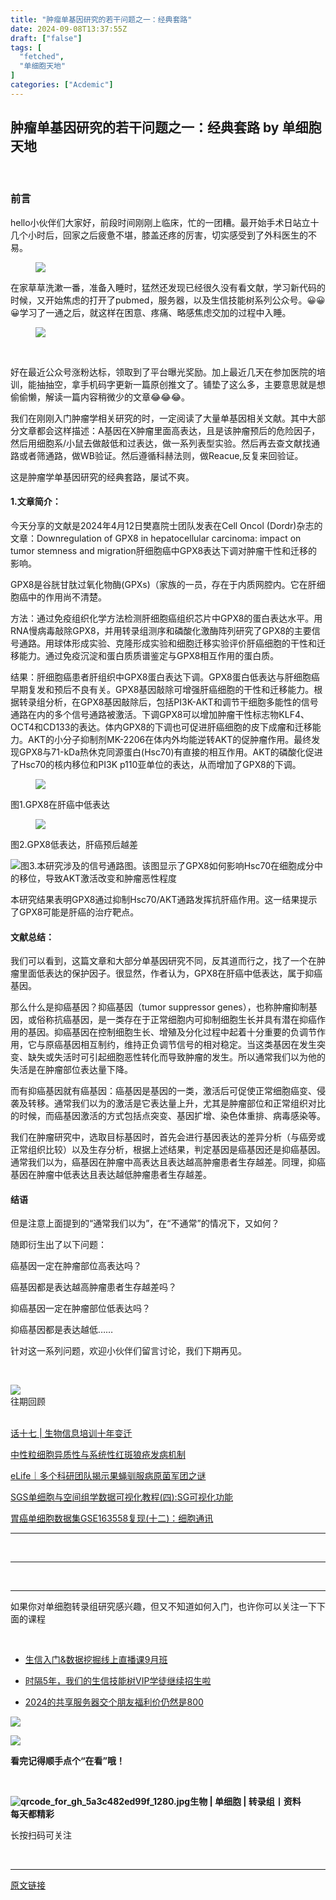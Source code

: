```yaml
---
title: "肿瘤单基因研究的若干问题之一：经典套路"
date: 2024-09-08T13:37:55Z
draft: ["false"]
tags: [
  "fetched",
  "单细胞天地"
]
categories: ["Acdemic"]
---
```

肿瘤单基因研究的若干问题之一：经典套路 by 单细胞天地
------
<div><section data-tool="mdnice编辑器" data-website="https://www.mdnice.com"><section><mp-common-profile data-pluginname="mpprofile" data-id="MzkzMjY4NDc5OQ==" data-headimg="http://mmbiz.qpic.cn/sz_mmbiz_png/icChUoP0cEfWlsicwfD6TDoB0D4adYdoI5rpekOgL0YjwwCicTJRWPP1Rr3DI9ZwcBZpyVUct0K8nNE5HVwzryrFg/0?wx_fmt=png" data-nickname="Investigator进修录" data-alias="" data-signature="医学科研笔记，分享生信/临床数据挖掘及分析技巧，R语言入门及绘图，解读生信/临床/基础医学文献" data-from="0" data-is_biz_ban="0"></mp-common-profile></section><p data-tool="mdnice编辑器"><br></p><h3 data-tool="mdnice编辑器"><span></span><span>前言</span><span></span></h3><p data-tool="mdnice编辑器">hello小伙伴们大家好，前段时间刚刚上临床，忙的一团糟。最开始手术日站立十几个小时后，回家之后疲惫不堪，膝盖还疼的厉害，切实感受到了外科医生的不易。</p><figure data-tool="mdnice编辑器"><img data-imgfileid="100000293" data-ratio="1.2286374133949192" data-src="https://mmbiz.qpic.cn/sz_mmbiz_jpg/icChUoP0cEfUxPceH9ppS0Y6XM3oxOHQXzfMfeY3XWvcsibVzYtvMvlrCuAFlCDhofgSRS29PldAE7WV4jPq2xiag/640?wx_fmt=jpeg&amp;from=appmsg" data-type="jpeg" data-w="866" src="https://mmbiz.qpic.cn/sz_mmbiz_jpg/icChUoP0cEfUxPceH9ppS0Y6XM3oxOHQXzfMfeY3XWvcsibVzYtvMvlrCuAFlCDhofgSRS29PldAE7WV4jPq2xiag/640?wx_fmt=jpeg&amp;from=appmsg"></figure><p data-tool="mdnice编辑器">在家草草洗漱一番，准备入睡时，猛然还发现已经很久没有看文献，学习新代码的时候，又开始焦虑的打开了pubmed，服务器，以及生信技能树系列公众号。😀😀😀学习了一通之后，就这样在困意、疼痛、略感焦虑交加的过程中入睡。</p><figure data-tool="mdnice编辑器"><img data-imgfileid="100000291" data-ratio="0.6428571428571429" data-src="https://mmbiz.qpic.cn/sz_mmbiz_png/icChUoP0cEfUxPceH9ppS0Y6XM3oxOHQXZEibk6aIModNEZ83seyDyaqJpqjNYu8Dic8iaY3VJfIXfDtU9b2G8JEHQ/640?wx_fmt=png&amp;from=appmsg" data-type="png" data-w="364" src="https://mmbiz.qpic.cn/sz_mmbiz_png/icChUoP0cEfUxPceH9ppS0Y6XM3oxOHQXZEibk6aIModNEZ83seyDyaqJpqjNYu8Dic8iaY3VJfIXfDtU9b2G8JEHQ/640?wx_fmt=png&amp;from=appmsg"></figure><p data-tool="mdnice编辑器"><br></p><p data-tool="mdnice编辑器">好在最近公众号涨粉达标，领取到了平台曝光奖励。加上最近几天在参加医院的培训，能抽抽空，拿手机码字更新一篇原创推文了。铺垫了这么多，主要意思就是想偷偷懒，解读一篇内容稍微少的文章😂😂😂。</p><p data-tool="mdnice编辑器">我们在刚刚入门肿瘤学相关研究的时，一定阅读了大量单基因相关文献。其中大部分文章都会这样描述：A基因在X肿瘤里面高表达，且是该肿瘤预后的危险因子，然后用细胞系/小鼠去做敲低和过表达，做一系列表型实验。然后再去查文献找通路或者筛通路，做WB验证。然后遵循科赫法则，做Reacue,反复来回验证。</p><p data-tool="mdnice编辑器">这是肿瘤学单基因研究的经典套路，屡试不爽。</p><h4 data-tool="mdnice编辑器"><span></span><span>1.文章简介：</span><span></span></h4><p data-tool="mdnice编辑器">今天分享的文献是2024年4月12日樊嘉院士团队发表在Cell Oncol (Dordr)杂志的文章：Downregulation of GPX8 in hepatocellular carcinoma: impact on tumor stemness and migration肝细胞癌中GPX8表达下调对肿瘤干性和迁移的影响。</p><p data-tool="mdnice编辑器">GPX8是谷胱甘肽过氧化物酶(GPXs)（家族的一员，存在于内质网腔内。它在肝细胞癌中的作用尚不清楚。</p><p data-tool="mdnice编辑器">方法：通过免疫组织化学方法检测肝细胞癌组织芯片中GPX8的蛋白表达水平。用RNA慢病毒敲除GPX8，并用转录组测序和磷酸化激酶阵列研究了GPX8的主要信号通路。用球体形成实验、克隆形成实验和细胞迁移实验评价肝癌细胞的干性和迁移能力。通过免疫沉淀和蛋白质质谱鉴定与GPX8相互作用的蛋白质。</p><p data-tool="mdnice编辑器">结果：肝细胞癌患者肝组织中GPX8蛋白表达下调。GPX8蛋白低表达与肝细胞癌早期复发和预后不良有关。GPX8基因敲除可增强肝癌细胞的干性和迁移能力。根据转录组分析，在GPX8基因敲除后，包括PI3K-AKT和调节干细胞多能性的信号通路在内的多个信号通路被激活。下调GPX8可以增加肿瘤干性标志物KLF4、OCT4和CD133的表达。体内GPX8的下调也可促进肝癌细胞的皮下成瘤和迁移能力。AKT的小分子抑制剂MK-2206在体内外均能逆转AKT的促肿瘤作用。最终发现GPX8与71-kDa热休克同源蛋白(Hsc70)有直接的相互作用。AKT的磷酸化促进了Hsc70的核内移位和PI3K p110亚单位的表达，从而增加了GPX8的下调。</p><figure data-tool="mdnice编辑器"><img data-imgfileid="100000292" data-ratio="0.33375" data-src="https://mmbiz.qpic.cn/sz_mmbiz_png/icChUoP0cEfUxPceH9ppS0Y6XM3oxOHQXJp18ktf36NBic8wkos02MiaK0mdkHYmeCTsfHfEEORwO9E7iahibTf38BA/640?wx_fmt=png&amp;from=appmsg" data-type="png" data-w="800" src="https://mmbiz.qpic.cn/sz_mmbiz_png/icChUoP0cEfUxPceH9ppS0Y6XM3oxOHQXJp18ktf36NBic8wkos02MiaK0mdkHYmeCTsfHfEEORwO9E7iahibTf38BA/640?wx_fmt=png&amp;from=appmsg"></figure><p data-tool="mdnice编辑器">图1.GPX8在肝癌中低表达</p><figure data-tool="mdnice编辑器"><img data-imgfileid="100000289" data-ratio="0.5130260521042084" data-src="https://mmbiz.qpic.cn/sz_mmbiz_png/icChUoP0cEfUxPceH9ppS0Y6XM3oxOHQXeKiamhSibzXfA1ErboUKuIY327x51fhUry2uJDjaJzadj9o0DYO6Pciaw/640?wx_fmt=png&amp;from=appmsg" data-type="png" data-w="499" src="https://mmbiz.qpic.cn/sz_mmbiz_png/icChUoP0cEfUxPceH9ppS0Y6XM3oxOHQXeKiamhSibzXfA1ErboUKuIY327x51fhUry2uJDjaJzadj9o0DYO6Pciaw/640?wx_fmt=png&amp;from=appmsg"></figure><p data-tool="mdnice编辑器">图2.GPX8低表达，肝癌预后越差</p><p data-tool="mdnice编辑器"><img data-imgfileid="100000290" data-ratio="0.46620689655172415" data-src="https://mmbiz.qpic.cn/sz_mmbiz_png/icChUoP0cEfUxPceH9ppS0Y6XM3oxOHQXBmpU1Z1kuSMCkc9k7WHlSo1VSwsomGf6oRmbtq0qT3OLKCD0LElOKw/640?wx_fmt=png&amp;from=appmsg" data-type="png" data-w="725" src="https://mmbiz.qpic.cn/sz_mmbiz_png/icChUoP0cEfUxPceH9ppS0Y6XM3oxOHQXBmpU1Z1kuSMCkc9k7WHlSo1VSwsomGf6oRmbtq0qT3OLKCD0LElOKw/640?wx_fmt=png&amp;from=appmsg">图3.本研究涉及的信号通路图。该图显示了GPX8如何影响Hsc70在细胞成分中的移位，导致AKT激活改变和肿瘤恶性程度</p><p data-tool="mdnice编辑器">本研究结果表明GPX8通过抑制Hsc70/AKT通路发挥抗肝癌作用。这一结果提示了GPX8可能是肝癌的治疗靶点。</p><h4 data-tool="mdnice编辑器"><span></span><span>文献总结：</span><span></span></h4><p data-tool="mdnice编辑器">我们可以看到，这篇文章和大部分单基因研究不同，反其道而行之，找了一个在肿瘤里面低表达的保护因子。很显然，作者认为，GPX8在肝癌中低表达，属于抑癌基因。</p><p data-tool="mdnice编辑器">那么什么是抑癌基因？抑癌基因（tumor suppressor genes），也称肿瘤抑制基因，或俗称抗癌基因，是一类存在于正常细胞内可抑制细胞生长并具有潜在抑癌作用的基因。抑癌基因在控制细胞生长、增殖及分化过程中起着十分重要的负调节作用，它与原癌基因相互制约，维持正负调节信号的相对稳定。当这类基因在发生突变、缺失或失活时可引起细胞恶性转化而导致肿瘤的发生。所以通常我们以为他的失活是在肿瘤部位表达量下降。</p><p data-tool="mdnice编辑器">而有抑癌基因就有癌基因：癌基因是基因的一类，激活后可促使正常细胞癌变、侵袭及转移。通常我们以为的激活是它表达量上升，尤其是肿瘤部位和正常组织对比的时候，而癌基因激活的方式包括点突变、基因扩增、染色体重排、病毒感染等。</p><p data-tool="mdnice编辑器">我们在肿瘤研究中，选取目标基因时，首先会进行基因表达的差异分析（与癌旁或正常组织比较）以及生存分析，根据上述结果，判定基因是癌基因还是抑癌基因。通常我们以为，癌基因在肿瘤中高表达且表达越高肿瘤患者生存越差。同理，抑癌基因在肿瘤中低表达且表达越低肿瘤患者生存越差。</p><h4 data-tool="mdnice编辑器"><span></span><span>结语</span><span></span></h4><p data-tool="mdnice编辑器">但是注意上面提到的“通常我们以为”，在“不通常”的情况下，又如何？</p><p data-tool="mdnice编辑器">随即衍生出了以下问题：</p><p data-tool="mdnice编辑器">癌基因一定在肿瘤部位高表达吗？</p><p data-tool="mdnice编辑器">癌基因都是表达越高肿瘤患者生存越差吗？</p><p data-tool="mdnice编辑器">抑癌基因一定在肿瘤部位低表达吗？</p><p data-tool="mdnice编辑器">抑癌基因都是表达越低……</p><p data-tool="mdnice编辑器">针对这一系列问题，欢迎小伙伴们留言讨论，我们下期再见。<span></span></p></section><section><p><br></p><section data-style-type="5" data-tools="新媒体排版" data-id="2440476"><section><section><section><section><img data-ratio="0.9495798319327731" data-src="https://mmbiz.qpic.cn/mmbiz_gif/09gp6SvPE04j3m2v7Hr889icHUyibTOHs8YuUibicl7ibRD0ZwG5pDTjBluRreZvuib1o3BibvLkicYhnA4YW7dQsjn0cA/640?wx_fmt=gif" data-type="gif" data-w="119" data-width="100%" data-imgfileid="100041554" src="https://mmbiz.qpic.cn/mmbiz_gif/09gp6SvPE04j3m2v7Hr889icHUyibTOHs8YuUibicl7ibRD0ZwG5pDTjBluRreZvuib1o3BibvLkicYhnA4YW7dQsjn0cA/640?wx_fmt=gif"></section><section data-brushtype="text">往期回顾</section><section><br></section></section></section></section><section><section data-autoskip="1"><p><a target="_blank" href="http://mp.weixin.qq.com/s?__biz=MzI1Njk4ODE0MQ==&amp;mid=2247525189&amp;idx=1&amp;sn=0c2560ae177c9f741e9205b1c6a94ee7&amp;chksm=ea1c65c7dd6becd1b574614f648e1a72fa4a87d317c596d481c7a4b9f00a7c4ba75ea85cb3dc&amp;scene=21#wechat_redirect" textvalue="话十七 | 生物信息培训十年变迁" linktype="text" imgurl="" imgdata="null" data-itemshowtype="0" tab="innerlink" data-linktype="2">话十七 | 生物信息培训十年变迁</a><br></p><p><a target="_blank" href="http://mp.weixin.qq.com/s?__biz=MzI1Njk4ODE0MQ==&amp;mid=2247525179&amp;idx=1&amp;sn=bc499eb337cf5d87571452100ecae284&amp;chksm=ea1c65b9dd6becaf03c7b495ac224599af5f39d3efc2f21865a523d662ef3c22a55ff5305653&amp;scene=21#wechat_redirect" textvalue="中性粒细胞异质性与系统性红斑狼疮发病机制" linktype="text" imgurl="" imgdata="null" data-itemshowtype="0" tab="innerlink" data-linktype="2">中性粒细胞异质性与系统性红斑狼疮发病机制</a><br></p><p><a target="_blank" href="http://mp.weixin.qq.com/s?__biz=MzI1Njk4ODE0MQ==&amp;mid=2247525140&amp;idx=1&amp;sn=43c67f91e422f9f0f92225f9efeed221&amp;chksm=ea1c6596dd6bec807d0184e1ae29025c7bbd88b394d568b23eb444dfa9efc02b74114fef0b8f&amp;scene=21#wechat_redirect" textvalue="eLife｜多个科研团队揭示果蝇驯服病原菌军团之谜" linktype="text" imgurl="" imgdata="null" data-itemshowtype="11" tab="innerlink" data-linktype="2">eLife｜多个科研团队揭示果蝇驯服病原菌军团之谜</a><br></p><p><a target="_blank" href="http://mp.weixin.qq.com/s?__biz=MzI1Njk4ODE0MQ==&amp;mid=2247525138&amp;idx=1&amp;sn=69a2132063714314bce95540894f68d7&amp;chksm=ea1c6590dd6bec866af14e8d89d23d78740cdc480cf97b3f81da737568efa516e473a826809a&amp;scene=21#wechat_redirect" textvalue="SGS单细胞与空间组学数据可视化教程(四):SG可视化功能" linktype="text" imgurl="" imgdata="null" data-itemshowtype="0" tab="innerlink" data-linktype="2">SGS单细胞与空间组学数据可视化教程(四):SG可视化功能</a><br></p><p><a target="_blank" href="http://mp.weixin.qq.com/s?__biz=MzI1Njk4ODE0MQ==&amp;mid=2247524975&amp;idx=1&amp;sn=0e1b2bc1cbe937fbe9d5c7b1148bcc7c&amp;chksm=ea1c64eddd6bedfbf93db3f730e1ed42c384d6225b7564b57fd214f6a280a9f64548f0910a5a&amp;scene=21#wechat_redirect" textvalue="胃癌单细胞数据集GSE163558复现(十二)：细胞通讯" linktype="text" imgurl="" imgdata="null" data-itemshowtype="0" tab="innerlink" data-linktype="2">胃癌单细胞数据集GSE163558复现(十二)：细胞通讯</a><br></p></section></section><hr><p><br></p></section><section data-style-type="5" data-tools="新媒体排版" data-id="2440475"><hr><p><br></p><hr><section><p>如果你对单细胞转录组研究感兴趣，但又不知道如何入门，也许你可以关注一下下面的课程<span></span></p><p><br></p><ul><li><p><a target="_blank" href="http://mp.weixin.qq.com/s?__biz=MzI1Njk4ODE0MQ==&amp;mid=2247524977&amp;idx=1&amp;sn=03a23c2d7204414ece26965d6b9aea38&amp;chksm=ea1c64f3dd6bede5afab09bfdac7ecad19f192f2b0fb6f5746dc5664130c8ff22e2084db8681&amp;scene=21#wechat_redirect" textvalue="生信入门&amp;数据挖掘线上直播课9月班" linktype="text" imgurl="" imgdata="null" data-itemshowtype="11" tab="innerlink" data-linktype="2" hasload="1"><span>生信入门&amp;数据挖掘线上直播课9月班</span></a></p></li><li><p><a target="_blank" href="http://mp.weixin.qq.com/s?__biz=MzAxMDkxODM1Ng==&amp;mid=2247524148&amp;idx=1&amp;sn=7806da6feb41a36493c519c1cfc1d3ac&amp;chksm=9b4bdf8fac3c569960369602f1ef26639cb366b250f233b2297d1f059471c0458335bfc0b829&amp;scene=21#wechat_redirect" textvalue="时隔5年，我们的生信技能树VIP学徒继续招生啦" linktype="text" imgurl="" imgdata="null" data-itemshowtype="0" tab="innerlink" data-linktype="2" hasload="1"><span>时隔5年，我们的生信技能树VIP学徒继续招生啦</span></a><br></p></li><li><p><a target="_blank" href="http://mp.weixin.qq.com/s?__biz=MzI1Njk4ODE0MQ==&amp;mid=2247520120&amp;idx=1&amp;sn=ad91a187458eb591129d3d366bfccf71&amp;chksm=ea1c89fadd6b00ec227d9588dadf672e1eb88d0449d500602d61f155023ee5721facdc9a5b57&amp;scene=21#wechat_redirect" textvalue="2024的共享服务器交个朋友福利价仍然是800" linktype="text" imgurl="" imgdata="null" data-itemshowtype="11" tab="innerlink" data-linktype="2" hasload="1"><span>2024的共享服务器交个朋友福利价仍然是800</span></a></p></li></ul><p><img data-ratio="1" data-src="https://mmbiz.qpic.cn/mmbiz_gif/4TKeL1ZejtlKxOib5kmKX6ic6eX0w0WK5jvhtz9yBRsO3OI4yr6S5iaLNM7AbAeuPDHXMvDdur2DRz9wyiax4lEviag/640?wx_fmt=gif" data-type="gif" data-w="240" data-imgfileid="100041552" src="https://mmbiz.qpic.cn/mmbiz_gif/4TKeL1ZejtlKxOib5kmKX6ic6eX0w0WK5jvhtz9yBRsO3OI4yr6S5iaLNM7AbAeuPDHXMvDdur2DRz9wyiax4lEviag/640?wx_fmt=gif"><br></p><p><img data-ratio="0.05278592375366569" data-src="https://mmbiz.qpic.cn/mmbiz/4TKeL1Zejtlq03ZOSZiaTlic1MxgdKiaxTbOZ7ZSe0Xx1Ca8xF3L6Nyj1FYUajtYrSmRIHyZVSsAve0EAvEicZONpg/640?wx_fmt=jpeg" data-type="other" data-w="341" data-imgfileid="100041551" src="https://mmbiz.qpic.cn/mmbiz/4TKeL1Zejtlq03ZOSZiaTlic1MxgdKiaxTbOZ7ZSe0Xx1Ca8xF3L6Nyj1FYUajtYrSmRIHyZVSsAve0EAvEicZONpg/640?wx_fmt=jpeg"></p><p><strong><span>看完记得顺手点个</span></strong><span><strong><span>“在看”</span></strong></span><strong><span>哦！</span></strong></p></section><section><section><section><section data-width="38%"><section data-tools="135编辑器" data-id="93668"><section><section data-width="95%"><section><section data-width="61.8%"><section><section><section><p><br></p><span><strong data-burshtype="text"><img data-copyright="0" data-cropselx1="0" data-cropselx2="109" data-cropsely1="0" data-cropsely2="109" data-ratio="1" data-src="https://mmbiz.qpic.cn/mmbiz/siaia0BDGJdjRMGrkqo64BGKecYk4akuHpGHVQs7FeOpY7eWbIPGC1tRw5Tw0oEPmx053mR9FTVerWvhuZchIpZw/640?wx_fmt=jpeg" data-type="other" data-w="258" title="qrcode_for_gh_5a3c482ed99f_1280.jpg" data-imgfileid="100041553" src="https://mmbiz.qpic.cn/mmbiz/siaia0BDGJdjRMGrkqo64BGKecYk4akuHpGHVQs7FeOpY7eWbIPGC1tRw5Tw0oEPmx053mR9FTVerWvhuZchIpZw/640?wx_fmt=jpeg"><strong data-burshtype="text">生物</strong><strong data-burshtype="text"> | 单细胞 | 转录组丨资料</strong></strong></span></section><section><span><strong data-burshtype="text">每天都精彩</strong></span></section></section></section><section><section><section><section><p><span>长按扫码可关注</span></p></section></section></section></section></section></section></section></section></section></section></section></section></section><p><br></p></section></section><p><mp-style-type data-value="3"></mp-style-type></p></div>  
<hr>
<a href="https://mp.weixin.qq.com/s/JtHxVFzbB0LPF78PNhxz7A",target="_blank" rel="noopener noreferrer">原文链接</a>
